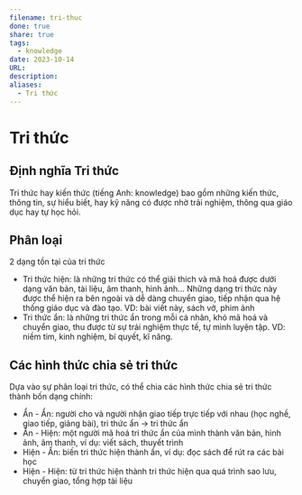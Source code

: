 ```yaml
---
filename: tri-thuc
done: true
share: true
tags:
  - knowledge
date: 2023-10-14
URL: 
description: 
aliases:
  - Tri thức
---
```


# Tri thức
## Định nghĩa Tri thức
Tri thức hay kiến thức (tiếng Anh: knowledge) bao gồm những kiến thức, thông tin, sự hiểu biết, hay kỹ năng có được nhờ trải nghiệm, thông qua giáo dục hay tự học hỏi. 
## Phân loại
2 dạng tồn tại của tri thức

- Tri thức hiện: là những tri thức có thể giải thích và mã hoá được dưới dạng văn bản, tài liệu, âm thanh, hình ảnh... Những dạng tri thức này được thể hiện ra bên ngoài và dễ dàng chuyển giao, tiếp nhận qua hệ thống giáo dục và đào tạo. VD: bài viết này, sách vở, phim ảnh
- Tri thức ẩn: là những tri thức ẩn trong mỗi cá nhân, khó mã hoá và chuyển giao, thu được từ sự trải nghiệm thực tế, tự mình luyện tập. VD: niềm tim, kinh nghiệm, bí quyết, kĩ năng.

## Các hình thức chia sẻ tri thức

Dựa vào sự phân loại tri thức, có thể chia các hình thức chia sẻ tri thức thành bốn dạng chính:

- Ẩn - Ẩn: người cho và người nhận giao tiếp trực tiếp với nhau (học nghề, giao tiếp, giảng bài), tri thức ẩn → tri thức ẩn
- Ẩn - Hiện: một người mã hoá tri thức ẩn của mình thành văn bản, hình ảnh, âm thanh, ví dụ: viết sách, thuyết trình
- Hiện - Ẩn: biến tri thức hiện thành ẩn, ví dụ: đọc sách để rút ra các bài học
- Hiện - Hiện: từ tri thức hiện thành tri thức hiện qua quá trình sao lưu, chuyển giao, tổng hợp tài liệu
